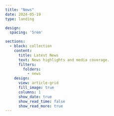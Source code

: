 ```yaml
---
title: "News"
date: 2024-05-19
type: landing

design:
  spacing: '5rem'

sections:
  - block: collection
    content:
      title: Latest News
      text: News highlights and media coverage.
      filters:
        folders:
          - news
    design:
      view: article-grid
      fill_image: true
      columns: 1
      show_date: true
      show_read_time: false
      show_read_more: true
---
```

